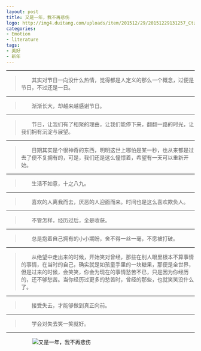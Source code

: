 ```yaml
---
layout: post
title: 又是一年，我不再悲伤
logo: http://img4.duitang.com/uploads/item/201512/29/20151229131257_CtzGy.jpeg
categories:
- Emotion
- literature
tags:
- 美好
- 新年
---
```







***
>　　其实对节日一向没什么热情，觉得都是人定义的那么一个概念，过便是节日，不过还是一日。


***
>　　渐渐长大，却越来越感谢节日。


***
>　　节日，让我们有了相聚的理由，让我们能停下来，翻翻一路的时光，让我们拥有沉淀与展望。


***
>　　日期其实是个很神奇的东西，明明这世上哪怕是某一秒，也从来都是过去了便不复拥有的，可是，我们还是这么憧憬着，希望有一天可以重新开始。


***
>　　生活不如意，十之八九。


***
>　　喜欢的人离我而去，厌恶的人迎面而来。时间也是这么喜欢欺负人。


***
>　　不管怎样，经历过后，全是收获。


***
>　　总是抱着自己拥有的小小期盼，舍不得一丝一毫，不愿被打破。


***
>　　从绝望中走出来的时候，开始笑对曾经，那些在别人眼里根本不算事情的事情，在当时的自己，确实就是如孩童手里的一块糖果，那便是全世界，但是过来的时候，会笑笑，你会为现在的事情愁苦不已，只是因为你经历的，还不够愁苦。当你经历过更多的愁苦时，曾经的那些，也就笑笑没什么了。


***
>　　接受失去，才能够做到真正向前。


***
>　　学会对失去笑一笑就好。


***




　　　　　![又是一年，我不再悲伤](http://img5.duitang.com/uploads/item/201512/10/20151210233517_NSe8n.jpeg)

